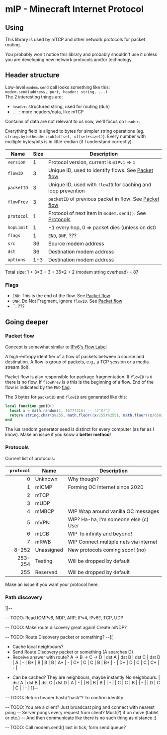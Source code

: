 # mIP - Minecraft Internet Protocol

## Using
This library is used by mTCP and other network protocols for packet routing.

You probably won't notice this library and probably shouldn't use it
unless you are developing new network protocols and/or technology.

## Header structure
Low-level `modem.send` call looks something like this:\
`modem.send(address, port, header: string, ...)`\
The 2 interesting things are:
- `header`: structured string, used for routing (duh)
- `...`: more headers/data, like mTCP

Contains of data are not relevant to us now, we'll focus on `header`.

Everything field is aligned to bytes for simpler string operations
(eg. `string.byte(header:sub(offset, offset+size))`).
Every number with multiple bytes/bits is in little-endian (if I understand correctly).

| Name       | Size | Description
| ---------- | ---- | ---
| `version`  |   1  | Protocol version, current is `mIPv1` => `1`
| `flowID`   |   3  | Unique ID, used to identify flows. See [Packet flow](#packet-flow)
| `packetID` |   3  | Unique ID, used with `flowID` for caching and loop prevention
| `flowPrev` |   3  | `packetID` of previous packet in flow. See [Packet flow](#packet-flow)
| `protocol` |   1  | Protocol of next item in `modem.send()`. See [Protocols](#protocols)
| `hopLimit` |   1  | -1 every hop, 0 => packet dies (unless on dst)
| `flags`    |   1  | `END`, `DNF`, ???
| `src`      |  36  | Source modem address
| `dst`      |  36  | Destination modem address
| `options`  | 1-3  | Destination modem address

Total size: 1 + 3\*3 + 3 + 36\*2 + 2 (modem string overhead) = 87

### Flags
- `END`: This is the end of the flow. See [Packet flow](#packet-flow)
- `DNF`: Do Not Fragment, ignore `flowID`. See [Packet flow](#packet-flow)
- ``: ???

## Going deeper

### Packet flow
Concept is somewhat similar to [IPv6's Flow Label](https://en.wikipedia.org/wiki/IPv6_packet#Fixed_header)

A high-entropy identifier of a flow of packets between a source and destination.
A flow is group of packets, e.g., a TCP session or a media stream (lol).

Packet flow is also responsible for package fragmentation.
If `flowID` is `0` there is no flow.
If `flowPrev` is `0` this is the beginning of a flow.
End of the flow is indicated by the `END` [flag](#flags).

The 3 bytes for `packetID` and `flowID` are generated like this:
```lua
local function genID()
  local x = math.random(1, 16777216) -- (2^8)^3
  return string.char(x%255, math.floor((x/255)%255), math.floor((x/65025)%255))
end
```
The lua random generator seed is distinct for every computer (as far as I know).
Make an issue if you know a **better method**!

### Protocols
Current list of protocols:

| `protocol` | Name     | Description
| ------: | ----------- | ---
|       0 | Unknown     | Why though?
|       1 | mICMP       | Forming OC Internet since 2020
|       2 | mTCP        | 
|       3 | mUDP        | 
|       4 | mMBCP       | WIP Wrap around vanilla OC messages
|       5 | mVPN        | WIP? Ha-ha, I'm someone else (c) User
|       6 | mLCB        | WIP To infinity and beyond!
|       7 | mRWB        | WIP Connect multiple nets via internet
|   8-252 | Unassigned  | New protocols coming soon! (no)
| 253-254 | Testing     | Will be dropped by default
|     255 | Reserved    | Will be dropped by default

Make an issue if you want your protocol here.

### Path discovery

]]--

-- TODO: Read ICMPv6, NDP, ARP, IPv4, IPv6?, TCP, UDP

-- TODO: Make route discovery great again! Create mNDP?

-- TODO: Route Discovery packet or something?
--[[
- Cache local neighbours?
- Send Route Discovery packet or something (A searches D)
- Receive answer with route? A -> B -> C -> D
  | dst A | dst B | dst C | dst D |
A |   -   |   B*  |   B   |   B   |
B |   A*  |   -   |   C*  |   C   |
C |   B   |   B*  |   -   |   D*  |
D |   C   |   C   |   C*  |   -   |
* Can be cached? They are neighbours, maybe instantly
No neighbours:
  | dst A | dst B | dst C | dst D |
A |   -   |       |   B   |   B   |
B |       |   -   |       |   C   |
C |   B   |       |   -   |       |
D |   C   |   C   |       |   -   |
]]--

-- TODO: Return header hash/"hash"? To confirm identity

-- TODO: You are a client? Just broadcast ping and connect with nearest pong
-- Server pongs every request from client? Must(?) if on move (tablet or etc.)
-- And then communicate like there is no such thing as distance ;)

-- TODO: Call modem.send() last in tick, form send queue?
